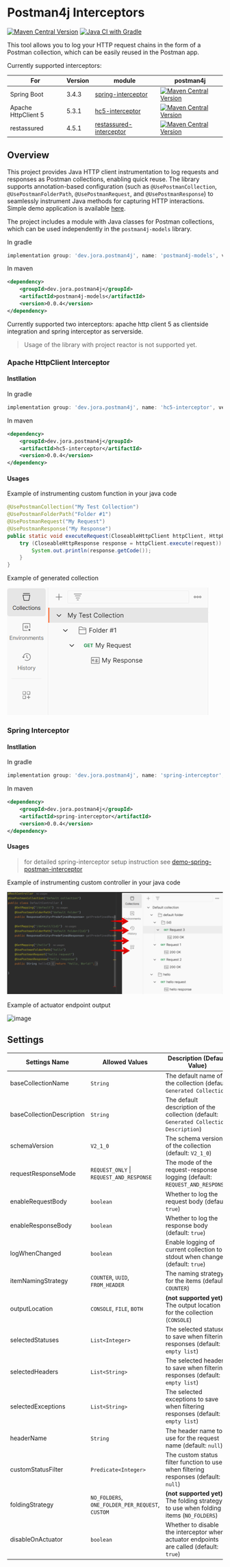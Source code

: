 # Postman4j Interceptors

[![Maven Central Version](https://img.shields.io/maven-central/v/dev.jora.postman4j/postman4j-models)](https://central.sonatype.com/artifact/dev.jora.postman4j/postman4j-models)
[![Java CI with Gradle](https://github.com/dyadyaJora/postman4j-interceptors/actions/workflows/gradle.yml/badge.svg)](https://github.com/dyadyaJora/postman4j-interceptors/actions/workflows/gradle.yml)


This tool allows you to log your HTTP request chains in the form of a Postman collection, which can be easily reused in the Postman app.

Currently supported interceptors:

| For                 | Version | module                                                                                                    | postman4j                                                                                                                                                                             |
|---------------------|---------|-----------------------------------------------------------------------------------------------------------|---------------------------------------------------------------------------------------------------------------------------------------------------------------------------------------|
| Spring Boot         | 3.4.3   | [spring-interceptor](https://github.com/dyadyaJora/postman4j-interceptors/tree/master/spring-interceptor) | [![Maven Central Version](https://img.shields.io/maven-central/v/dev.jora.postman4j/spring-interceptor)](https://central.sonatype.com/artifact/dev.jora.postman4j/spring-interceptor) 
| Apache HttpClient 5 | 5.3.1   | [hc5-interceptor](https://github.com/dyadyaJora/postman4j-interceptors/tree/master/hc5-interceptor)                                                                                       | [![Maven Central Version](https://img.shields.io/maven-central/v/dev.jora.postman4j/hc5-interceptor)](https://central.sonatype.com/artifact/dev.jora.postman4j/hc5-interceptor)       
| restassured         | 4.5.1   | [restassured-interceptor](https://github.com/dyadyaJora/postman4j-interceptors/tree/master/restassured-interceptor) | [![Maven Central Version](https://img.shields.io/maven-central/v/dev.jora.postman4j/restassured-interceptor)](https://central.sonatype.com/artifact/dev.jora.postman4j/restassured-interceptor) |

## Overview

This project provides Java HTTP client instrumentation to log requests and responses as Postman collections, enabling quick reuse.
The library supports annotation-based configuration (such as `@UsePostmanCollection`, `@UsePostmanFolderPath`, `@UsePostmanRequest`, and `@UsePostmanResponse`) to seamlessly instrument Java methods for capturing HTTP interactions.
Simple demo application is available [here](https://github.com/dyadyaJora/demo-spring-postman-interceptor).

The project includes a module with Java classes for Postman collections, which can be used independently in the `postman4j-models` library.

In gradle
```gradle
implementation group: 'dev.jora.postman4j', name: 'postman4j-models', version: '0.0.4'
```

In maven
```xml
<dependency>
    <groupId>dev.jora.postman4j</groupId>
    <artifactId>postman4j-models</artifactId>
    <version>0.0.4</version>
</dependency>
```

Currently supported two interceptors: apache http client 5 as clientside integration and spring interceptor as serverside.

> Usage of the library with project reactor is not supported yet.

### Apache HttpClient Interceptor

#### Instllation

In gradle
```gradle
implementation group: 'dev.jora.postman4j', name: 'hc5-interceptor', version: '0.0.4'
```

In maven
```xml
<dependency>
    <groupId>dev.jora.postman4j</groupId>
    <artifactId>hc5-interceptor</artifactId>
    <version>0.0.4</version>
</dependency>
```

#### Usages

Example of instrumenting custom function in your java code

```java
@UsePostmanCollection("My Test Collection")
@UsePostmanFolderPath("Folder #1")
@UsePostmanRequest("My Request")
@UsePostmanResponse("My Response")
public static void executeRequest(CloseableHttpClient httpClient, HttpUriRequestBase request) throws IOException {
    try (CloseableHttpResponse response = httpClient.execute(request)) {
        System.out.println(response.getCode());
    }
}
```
Example of generated collection

![img.png](img-hc5.png)

### Spring Interceptor

#### Instllation

In gradle
```gradle
implementation group: 'dev.jora.postman4j', name: 'spring-interceptor', version: '0.0.4'
```

In maven
```xml
<dependency>
    <groupId>dev.jora.postman4j</groupId>
    <artifactId>spring-interceptor</artifactId>
    <version>0.0.4</version>
</dependency>
```

#### Usages

> for detailed spring-interceptor setup instruction see [demo-spring-postman-interceptor](https://github.com/dyadyaJora/demo-spring-postman-interceptor)

Example of instrumenting custom controller in your java code

![img.png](img-spring.png)

Example of actuator endpoint output

![image](https://github.com/user-attachments/assets/76ccbf87-accc-43e7-bb93-906346383a20)



## Settings

| Settings Name            | Allowed Values                                   | Description (Default Value)                                                             |
|--------------------------|--------------------------------------------------|-----------------------------------------------------------------------------------------|
| baseCollectionName       | `String`                                         | The default name of the collection (default: `Generated Collection`)                    |
| baseCollectionDescription| `String`                                         | The default description of the collection (default: `Generated Collection Description`) |
| schemaVersion            | `V2_1_0`                                         | The schema version of the collection (default: `V2_1_0`)                                |
| requestResponseMode      | `REQUEST_ONLY` \| `REQUEST_AND_RESPONSE`         | The mode of the request-response logging (default: `REQUEST_AND_RESPONSE`)              |
| enableRequestBody        | `boolean`                                        | Whether to log the request body (default: `true`)                                       |
| enableResponseBody       | `boolean`                                        | Whether to log the response body (default: `true`)                                      |
| logWhenChanged           | `boolean`                                        | Enable logging of current collection to stdout when changed (default: `true`)           |
| itemNamingStrategy       | `COUNTER`, `UUID`, `FROM_HEADER`                 | The naming strategy for the items (default: `COUNTER`)                                  |
| outputLocation           | `CONSOLE`, `FILE`, `BOTH`                        | **(not supported yet)** The output location for the collection (`CONSOLE`)              |
| selectedStatuses         | `List<Integer>`                                  | The selected statuses to save when filtering responses (default: `empty list`)          |
| selectedHeaders          | `List<String>`                                   | The selected headers to save when filtering responses (default: `empty list`)           |
| selectedExceptions       | `List<String>`                                   | The selected exceptions to save when filtering responses (default: `empty list`)        |
| headerName               | `String`                                         | The header name to use for the request name (default: `null`)                           |
| customStatusFilter       | `Predicate<Integer>`                             | The custom status filter function to use when filtering responses (default: `null`)     |
| foldingStrategy          | `NO_FOLDERS`, `ONE_FOLDER_PER_REQUEST`, `CUSTOM` | **(not supported yet)** The folding strategy to use when folding items (`NO_FOLDERS`)   |
| disableOnActuator        | `boolean`                                        | Whether to disable the interceptor when actuator endpoints are called (default: `true`)            |
